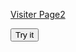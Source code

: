 
<html>
<body>

<a href="https://huguesitel.github.io/tentlan/Pages/Page2.html">Visiter Page2</a>

<button onclick="myFunction2()">Try it</button>

<script>

function myFunction2() {
 
      alert(' Info' )
      
 var win = window,
    doc = document,
    docElem = doc.documentElement,
    body = doc.getElementsByTagName('body')[0],
    x = win.innerWidth || docElem.Width || body.clientWidth,
    y = win.innerHeight|| docElem.Height|| body.clientHeight;
    x1 = body.Width,
    y1 = body.Height;
    
alert(x1 + ' × ' + y1);     
  
var pixelRatio = (function(){var ratio=1;if(window.screen.systemXDPI!==undefined&&window.screen.logicalXDPI!==undefined&&window.screen.systemXDPI>window.screen.logicalXDPI){ratio=window.screen.systemXDPI/window.screen.logicalXDPI;}
				else if(window.devicePixelRatio!==undefined){ratio=window.devicePixelRatio;}
				return ratio;})();
	alert(pixelRatio )			
}
</script>

</body>
</html>

